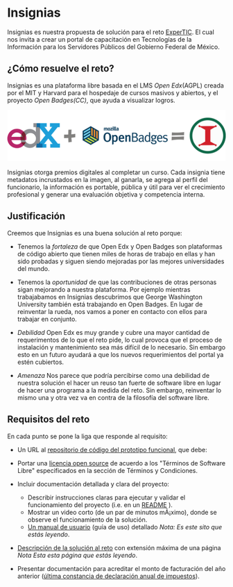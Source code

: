 # Insignias

  Insignias es nuestra propuesta de solución para el reto [ExperTIC](http://retos.datos.gob.mx/retos/9-expertic). El cual nos invita a crear un portal de capacitación en Tecnologías de la Información para los Servidores Públicos del Gobierno Federal de México.

## ¿Cómo resuelve el reto?

Insignias es una plataforma libre basada en el LMS *Open Edx*(AGPL) creada por el MIT y Harvard para el hospedaje de cursos masivos y abiertos, y el proyecto *Open Badges(CC)*, que ayuda a visualizar logros.

![OpenEdx + Open Badges = Insignias](./images/3LogosSmaller.jpg)


Insignias otorga premios digitales al completar un curso. Cada insignia tiene metadatos incrustados en la imagen, al ganarla, se agrega al perfil del funcionario, la información es portable, pública y útil para ver el crecimiento profesional y generar una evaluación objetiva y competencia interna.

## Justificación
Creemos que Insignias es una buena solución al reto porque:

* Tenemos la *fortaleza* de que Open Edx y Open Badges son plataformas de código abierto que tienen miles de horas de trabajo en ellas y han sido probadas y siguen siendo mejoradas por las mejores universidades del mundo.

* Tenemos la *oportunidad* de que las contribuciones de otras personas sigan mejorando a nuestra plataforma. Por ejemplo mientras trabajabamos en Insignias descubrimos que George Washington University también está trabajando en Open Badges. En lugar de reinventar la rueda, nos vamos a poner en contacto con ellos para trabajar en conjunto.

* *Debilidad* Open Edx es muy grande y cubre una mayor cantidad de requerimentos de lo que el reto pide, lo cual provoca que el proceso de instalación y mantenimiento sea más difícil de lo necesario. Sin embargo esto en un futuro ayudará a que los nuevos requerimientos del portal ya estén cubiertos.

* *Amenaza* Nos parece que podría percibirse como una debilidad de nuestra solución el hacer un reuso tan fuerte de software libre en lugar de hacer una programa a la medida del reto. Sin embargo, reinventar lo mismo una y otra vez va en contra de la filosofía del software libre.

## Requisitos del reto
En cada punto se pone la liga que responde al requisito:

* Un URL al [repositorio de código del prototipo funcional](https://github.com/elviejo79/insignias), que debe:

* Portar una [licencia open source](https://github.com/elviejo79/insignias/blob/master/LICENCIA)  de acuerdo a los "Términos de Software Libre" especificados en la sección de Términos y Condiciones.
* Incluir documentación detallada y clara del proyecto:
  * Describir instrucciones claras para ejecutar y validar el funcionamiento del proyecto (i.e. en un [README](https://github.com/elviejo79/insignias/blob/master/README.md) ).
  * Mostrar un video corto (de un par de minutos mÃ¡ximo), donde se observe el funcionamiento de la solución.
  * [Un manual de usuario](http://elviejo79.github.io/starter-book/) (guía de uso) detallado *Nota: Es este sito que estás leyendo*.

* [Descripción de la solución al reto](http://elviejo79.github.io/starter-book/index.html) con extensión máxima de una página *Nota Esta esta página que estás leyendo*.

* Presentar documentación para acreditar el monto de facturación del año anterior ([última constancia de declaración anual de impuestos](https://drive.google.com/file/d/0B5x-DxhduKF5dlZoYlVLcXhVSUc1WnVEcy1zT0RtWllPQWFn/view?usp=sharing)).
